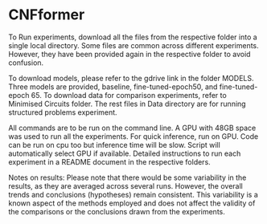 # CNFformer

To Run experiments, download all the files from the respective folder into a single local directory. Some files are common across different experiments. However, they have been provided again in the respective folder to avoid confusion. 


To download models, please refer to the gdrive link in the folder MODELS. Three models are provided, baseline, fine-tuned-epoch50, and fine-tuned-epoch 65.
To download data for comparison experiments, refer to Minimised Circuits folder. The rest files in Data directory are for running structured problems experiment.


All commands are to be run on the command line. 
A GPU with 48GB space was used to run all the experiments. For quick inference, run on GPU. Code can be run on cpu too but inference time will be slow. Script will automatically select GPU if available.
Detailed instructions to run each experiment in a README document in the respective folders.



Notes on results:
Please note that there would be some variability in the results, as they are averaged across several runs. However, the overall trends and conclusions (hypotheses) remain consistent. This variability is a known aspect of the methods employed and does not affect the validity of the comparisons or the conclusions drawn from the experiments. 
